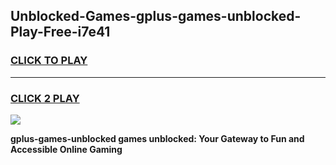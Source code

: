 
## Unblocked-Games-gplus-games-unblocked-Play-Free-i7e41
<h3>
<a href="https://premium76.site?title=gplus-games-unblocked&ref=21A">CLICK TO PLAY</a></h3>
<hr>

<h3>
<a href="https://premium76.site?title=gplus-games-unblocked&ref=21A">CLICK 2 PLAY</a>
  
</h3>

<a href="https://premium76.site?title=gplus-games-unblocked&ref=21A"><img src="https://clearcache.store/games.png"></a>


**gplus-games-unblocked games unblocked: Your Gateway to Fun and Accessible Online Gaming**

